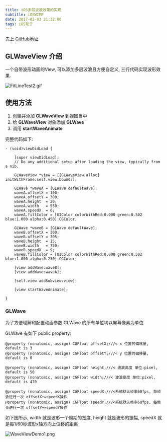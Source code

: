 ```yaml
---
title: iOS多层波浪效果的实现
subtitle: iOSWIMP
date: 2017-02-03 21:32:00
tags: iOS轮子
---
```


先上 [GitHub地址](https://github.com/GrayLand119/GLWaveView)

## GLWaveView 介绍

一个自带波形动画的View, 可以添加多层波浪且方便自定义, 三行代码实现波形效果.

![FitLineTest2.gif](http://upload-images.jianshu.io/upload_images/1084866-4cc2a04cf7bdd9bc.gif?imageMogr2/auto-orient/strip)

## 使用方法

1. 创建并添加 **GLWaveView** 到视图当中
2. 给 **GLWaveView** 对象添加 **GLWave**
3. 调用 **startWaveAnimate**

完整代码如下:

```objc
- (void)viewDidLoad {

    [super viewDidLoad];
    // Do any additional setup after loading the view, typically from a nib.
    
    GLWaveView *view = [[GLWaveView alloc] initWithFrame:self.view.bounds];
    
    GLWave *waveA = [GLWave defaultWave];
    waveA.offsetX = 100;
    waveA.offsetY = 300;
    waveA.height  = 20;
    waveA.width   = 550;
    waveA.speedX  = 6;
    waveA.fillColor = [UIColor colorWithRed:0.000 green:0.502 blue:1.000 alpha:0.450].CGColor;
    
    GLWave *waveB = [GLWave defaultWave];
    waveB.offsetX = 300;
    waveB.offsetY = 305;
    waveB.height  = 15;
    waveB.width   = 750;
    waveB.speedX  = 9;
    waveB.fillColor = [UIColor colorWithRed:0.000 green:0.502 blue:1.000 alpha:0.250].CGColor;
    
    [view addWave:waveB];
    [view addWave:waveA];

    [self.view addSubview:view];
    
    [view startWaveAnimate];
    
}
```

### GLWave

为了方便理解和配置动画参数 GLWave 的所有单位均以屏幕像素为单位.

GLWave 有如下 public property:

```objc
@property (nonatomic, assign) CGFloat offsetX;///< x 位置的偏移量, default is 3
@property (nonatomic, assign) CGFloat offsetY;///< y 位置的偏移量, default is 0

@property (nonatomic, assign) CGFloat height;///< 波浪高度 单位:pixel, default is 50
@property (nonatomic, assign) CGFloat width;///< 波浪宽度 单位:pixel, default is 470

@property (nonatomic, assign) CGFloat speedX;///<系统默认帧率60fps, 每帧会进行一次 offsetX+=speedX操作
@property (nonatomic, assign) CGFloat speedY;///<系统默认帧率60fps, 每帧会进行一次 offsetY+=speedY操作
```

如下图所示, width 就是波形一个周期的宽度, height 就是波形的振幅, speedX 就是每1/60秒波形x轴方向上位移的距离

![WaveViewDemo1.png](http://upload-images.jianshu.io/upload_images/1084866-c55e9c5dd97b55b9.png?imageMogr2/auto-orient/strip%7CimageView2/2/w/1240)